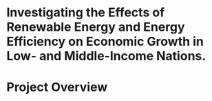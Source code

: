 # Investigating the Effects of Renewable Energy and Energy Efficiency on Economic Growth in Low- and Middle-Income Nations.
# Project Overview

